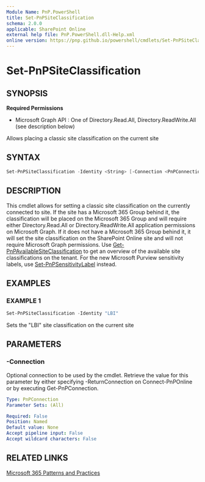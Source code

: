 ```yaml
---
Module Name: PnP.PowerShell
title: Set-PnPSiteClassification
schema: 2.0.0
applicable: SharePoint Online
external help file: PnP.PowerShell.dll-Help.xml
online version: https://pnp.github.io/powershell/cmdlets/Set-PnPSiteClassification.html
---
```

 
# Set-PnPSiteClassification

## SYNOPSIS

**Required Permissions**

  * Microsoft Graph API : One of Directory.Read.All, Directory.ReadWrite.All (see description below)

Allows placing a classic site classification on the current site

## SYNTAX

```powershell
Set-PnPSiteClassification -Identity <String> [-Connection <PnPConnection>] [<CommonParameters>]
```

## DESCRIPTION
This cmdlet allows for setting a classic site classification on the currently connected to site. If the site has a Microsoft 365 Group behind it, the classification will be placed on the Microsoft 365 Group and will require either Directory.Read.All or Directory.ReadWrite.All application permissions on Microsoft Graph. If it does not have a Microsoft 365 Group behind it, it will set the site classification on the SharePoint Online site and will not require Microsoft Graph permissions. Use [Get-PnPAvailableSiteClassification](Get-PnPAvailableSiteClassification.html) to get an overview of the available site classifications on the tenant. For the new Microsoft Purview sensitivity labels, use [Set-PnPSensitivityLabel](Get-PnPSensitivityLabel.html) instead.

## EXAMPLES

### EXAMPLE 1
```powershell
Set-PnPSiteClassification -Identity "LBI"
```

Sets the "LBI" site classification on the current site

## PARAMETERS

### -Connection
Optional connection to be used by the cmdlet. Retrieve the value for this parameter by either specifying -ReturnConnection on Connect-PnPOnline or by executing Get-PnPConnection.

```yaml
Type: PnPConnection
Parameter Sets: (All)

Required: False
Position: Named
Default value: None
Accept pipeline input: False
Accept wildcard characters: False
```

## RELATED LINKS

[Microsoft 365 Patterns and Practices](https://aka.ms/m365pnp)